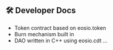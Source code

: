 ## 🛠️ Developer Docs
- Token contract based on eosio.token
- Burn mechanism built in
- DAO written in C++ using eosio.cdt
...